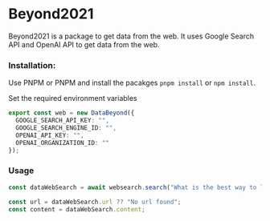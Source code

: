 # Beyond2021

Beyond2021 is a package to get data from the web. It uses Google Search API and OpenAI API to get data from the web.

### Installation:

Use PNPM or PNPM and install the pacakges `pnpm install` or `npm install`.

Set the required environment variables 
```ts
export const web = new DataBeyond({
  GOOGLE_SEARCH_API_KEY: "",
  GOOGLE_SEARCH_ENGINE_ID: "",
  OPENAI_API_KEY: "",
  OPENAI_ORGANIZATION_ID: ""
});
```

### Usage

```ts
const dataWebSearch = await websearch.search("What is the best way to learn programming?");

const url = dataWebSearch.url ?? "No url found";
const content = dataWebSearch.content;
```